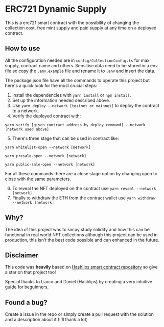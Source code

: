 # ERC721 Dynamic Supply
This is a erc721 smart contract with the possibility of changing the collection cost, free mint supply and paid supply at any time on a deployed contract.

## How to use
All the configuration needed are in ``config/CollectionConfig.ts`` for max supply, contract name and others.
Sensitive data need to be stored in a env file so copy the ``.env.example`` file and rename it to ``.env`` and insert the data.

The package.json file have all the commands to operate this project but here's a quick look for the most crucial steps:

1. Install the dependencies with ``yarn install`` or ``npm install``.
2. Set up the information needed described above.
3. Use ``yarn deploy --network [testnet or mainnet]`` to deploy the contract to a network.
4. Verify the deployed contract with:

```yarn verify [given contract address by deploy command] --network [network used above]```


5. There's three stage that can be used in contract like:

  ```yarn whitelist-open --network [network]```

  ```yarn presale-open --network [network]```

  ```yarn public-sale-open --network [network]```

For all these commands there are a close stage option by changing open to close with the same parameters.

6. To reveal the NFT deployed on the contract use ``yarn reveal --network [network]``
7. Finally to withdraw the ETH from the contract wallet use ``yarn withdraw --network [network]``

## Why?
The idea of this project was to simpy study solidity and how this can be functional in real world NFT collections although this project can be used in production, this isn't the best code possible and can enhanced in the future.

## Disclaimer
This code was **heavily** based on [Hashlips smart contract repository](https://github.com/hashlips-lab/nft-erc721-collection/tree/main/smart-contract) so give a star on that project too!

Special thanks to Liarco and Daniel (Hashlips) by creating a very intuitive guide for beguinners.

## Found a bug?
Create a issue in the repo or simply create a pull request with the solution and a description about it (I'll thank a lot)
